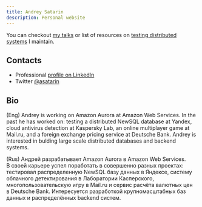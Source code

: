 ```yaml
---
title: Andrey Satarin
description: Personal website
---
```


You can checkout [my talks](/talks) or list of resources on [testing distributed systems](/testing-distributed-systems) I maintain.


## Contacts

* Professional [profile on LinkedIn](https://www.linkedin.com/in/asatarin/)
* Twitter [@asatarin](https://twitter.com/asatarin)


## Bio

(Eng) Andrey is working on Amazon Aurora at Amazon Web Services. 
In the past he has worked on: testing a distributed NewSQL database at Yandex, 
cloud antivirus detection at Kaspersky Lab, an online multiplayer game at Mail.ru, 
and a foreign exchange pricing service at Deutsche Bank. 
Andrey is interested in bulding large scale distributed databases and backend systems.

(Rus) Андрей разрабатывает Amazon Aurora в Amazon Web Services. В своей карьере успел 
поработать в совершенно разных проектах: тестировал распределенную NewSQL 
базу данных в Яндексе, систему облачного детектирования в Лаборатории Касперского,
многопользовательскую игру в Mail.ru и сервис расчёта валютных цен в Deutsche Bank.
Интересуется разработкой крупномасштабных баз данных и распределённых backend систем.
